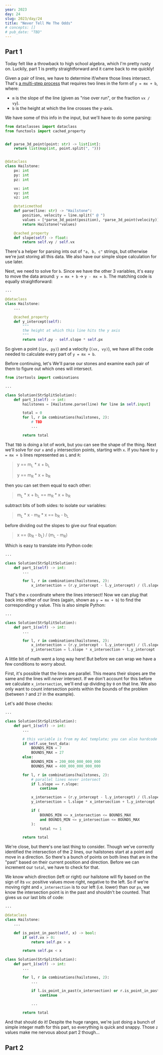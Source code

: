 ```yaml
---
year: 2023
day: 24
slug: 2023/day/24
title: "Never Tell Me The Odds"
# concepts: []
# pub_date: "TBD"
---
```


## Part 1

Today felt like a throwback to high school algebra, which I'm pretty rusty on. Luckily, part 1 is pretty straightforward and it came back to me quickly!

Given a pair of lines, we have to determine if/where those lines intersect. That's [a multi-step process](https://www.wikihow.com/Algebraically-Find-the-Intersection-of-Two-Lines#Finding-the-Intersection-of-Two-Straight-Lines) that requires two lines in the form of `y = mx + b`, where:

- `m` is the slope of the line (given as "rise over run", or the fraction `vx / vy`).
- `b` is the height at which the line crosses the y-axis.

We have some of this info in the input, but we'll have to do some parsing:

```py
from dataclasses import dataclass
from functools import cached_property


def parse_3d_point(point: str) -> list[int]:
    return list(map(int, point.split(", ")))


@dataclass
class Hailstone:
    px: int
    py: int
    pz: int

    vx: int
    vy: int
    vz: int

    @staticmethod
    def parse(line: str) -> "Hailstone":
        position, velocity = line.split(" @ ")
        values = [*parse_3d_point(position), *parse_3d_point(velocity)]
        return Hailstone(*values)

    @cached_property
    def slope(self) -> float:
        return self.vy / self.vx
```

There's a helper for parsing ints out of `"a, b, c"` strings, but otherwise we're just storing all this data. We also have our simple slope calculation for use later.

Next, we need to solve for `b`. Since we have the other 3 variables, it's easy to move the data around: `y = mx + b` -> `y - mx = b`. The matching code is equally straightforward:

```py
...

@dataclass
class Hailstone:
    ...

    @cached_property
    def y_intercept(self):
        """
        the height at which this line hits the y axis
        """
        return self.py - self.slope * self.px
```

So given a point (`(px, py)`) and a velocity (`(vx, vy)`), we have all the code needed to calculate every part of `y = mx + b`.

Before continuing, let's We'll parse our stones and examine each pair of them to figure out which ones will intersect.

```py
from itertools import combinations

...

class Solution(StrSplitSolution):
    def part_1(self) -> int:
        hailstones = [Hailstone.parse(line) for line in self.input]

        total = 0
        for l, r in combinations(hailstones, 2):
            # TBD
            ...

        return total
```

That `TBD` is doing a lot of work, but you can see the shape of the thing. Next we'll solve for our `x` and `y` intersection points, starting with `x`. If you have to `y = mx + b` lines represented as `L` and `R`:

> y == m<sub>L</sub> \* x + b<sub>L</sub>
>
> y == m<sub>R</sub> \* x + b<sub>R</sub>

then you can set them equal to each other:

> m<sub>L</sub> \* x + b<sub>L</sub> == m<sub>R</sub> \* x + b<sub>R</sub>

subtract bits of both sides: to isolate our variables:

> m<sub>L</sub> \* x - m<sub>R</sub> \* x == b<sub>R</sub> - b<sub>L</sub>

before dividing out the slopes to give our final equation:

> x == (b<sub>R</sub> - b<sub>L</sub>) / (m<sub>L</sub> - m<sub>R</sub>)

Which is easy to translate into Python code:

```py ins={8}
...

class Solution(StrSplitSolution):
    def part_1(self) -> int:
        ...

        for l, r in combinations(hailstones, 2):
            x_intersection = (r.y_intercept - l.y_intercept) / (l.slope - r.slope)
```

That's the `x` coordinate where the lines intersect! Now we can plug that back into either of our lines (again, shown as `y = mx + b`) to find the corresponding y value. This is also simple Python:

```py ins={9}
...

class Solution(StrSplitSolution):
    def part_1(self) -> int:
        ...

        for l, r in combinations(hailstones, 2):
            x_intersection = (r.y_intercept - l.y_intercept) / (l.slope - r.slope)
            y_intersection = l.slope * x_intersection + l.y_intercept
```

A little bit of math went a long way here! But before we can wrap we have a few conditions to worry about.

First, it's possible that the lines are parallel. This means their slopes are the same and the lines will _never_ intersect. If we don't account for this before we calculate `x_intersection`, we'll end up dividing by `0` on that line. We also only want to count intersection points within the bounds of the problem (between `7` and `27` in the example).

Let's add those checks:

```py ins={8-13,16-18,23-27}
...

class Solution(StrSplitSolution):
    def part_1(self) -> int:
        ...

        # this variable is from my AoC template; you can also hardcode
        if self.use_test_data:
            BOUNDS_MIN = 7
            BOUNDS_MAX = 27
        else:
            BOUNDS_MIN = 200_000_000_000_000
            BOUNDS_MAX = 400_000_000_000_000

        for l, r in combinations(hailstones, 2):
            # parallel lines never intersect
            if l.slope == r.slope:
                continue

            x_intersection = (r.y_intercept - l.y_intercept) / (l.slope - r.slope)
            y_intersection = l.slope * x_intersection + l.y_intercept

            if (
                BOUNDS_MIN <= x_intersection <= BOUNDS_MAX
                and BOUNDS_MIN <= y_intersection <= BOUNDS_MAX
            ):
                total += 1

        return total
```

We're close, but there's one last thing to consider. Though we've correctly identified the intersection of the 2 lines, our hailstones start at a point and move in a direction. So there's a bunch of points on both lines that are in the "past" based on their current position and direction. Before we can increment our `total`, we have to check for that.

We know which direction (left or right) our hailstone will fly based on the sign of its `vx`: positive values move right, negative to the left. So if we're moving right and `x_intersection` is to our left (i.e. lower) than our `px`, we know the intersection point is in the past and shouldn't be counted. That gives us our last bits of code:

```py ins={7-11,20-21}
...

@dataclass
class Hailstone:
    ...

    def is_point_in_past(self, x) -> bool:
        if self.vx > 0:
            return self.px > x

        return self.px < x

class Solution(StrSplitSolution):
    def part_1(self) -> int:
        ...

        for l, r in combinations(hailstones, 2):
            ...

            if l.is_point_in_past(x_intersection) or r.is_point_in_past(x_intersection):
                continue

            ...

        return total
```

And that should do it! Despite the huge ranges, we're just doing a bunch of simple integer math for this part, so everything is quick and snappy. Those `z` values make me nervous about part 2 though...

## Part 2
